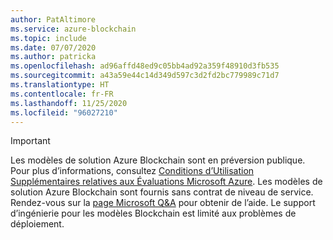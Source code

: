 ```yaml
---
author: PatAltimore
ms.service: azure-blockchain
ms.topic: include
ms.date: 07/07/2020
ms.author: patricka
ms.openlocfilehash: ad96affd48ed9c05bb4ad92a359f48910d3fb535
ms.sourcegitcommit: a43a59e44c14d349d597c3d2fd2bc779989c71d7
ms.translationtype: HT
ms.contentlocale: fr-FR
ms.lasthandoff: 11/25/2020
ms.locfileid: "96027210"
---
```

> [!IMPORTANT]
> Les modèles de solution Azure Blockchain sont en préversion publique.
> Pour plus d’informations, consultez [Conditions d’Utilisation Supplémentaires relatives aux Évaluations Microsoft Azure](https://azure.microsoft.com/support/legal/preview-supplemental-terms/).
> Les modèles de solution Azure Blockchain sont fournis sans contrat de niveau de service.
> Rendez-vous sur la [page Microsoft Q&A](/answers/topics/azure-blockchain-workbench.html) pour obtenir de l’aide. Le support d’ingénierie pour les modèles Blockchain est limité aux problèmes de déploiement.
